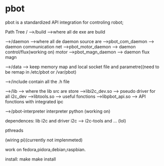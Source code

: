 # pbot

pbot is a standardized API integration for controling robot;

Path Tree
/
-->/build -->where all de exe are build

-->/daemon -->where all de daemon source are
  -->pbot_com_daemon --> daemon communication net
  -->pbot_motor_daemon --> daemon control/flux(working on) motor
  -->pbot_magn_daemon --> daemon flux magn

-->/data --> keep memory map and local socket file and parametre((need to be remap in /etc/pbot or /var/pbot)

-->/include contain all the .h file

-->/lib --> where the lib src are store
  -->libi2c_dev.so --> pseudo driver for all i2c_dev
  -->libtools.so --> useful fonctions
  -->libpbot_api.so --> API fonctions with integrated ipc

-->/pbot-interpreter interpreter python (working on)

dependences:
  lib i2c and driver i2c
  --> i2c-tools and ... (lol)

  pthreads

  (wiring pi)(currently not implenmeted)

  work on fedora,pidora,debian,raspbian.

install:
  make
  make install
